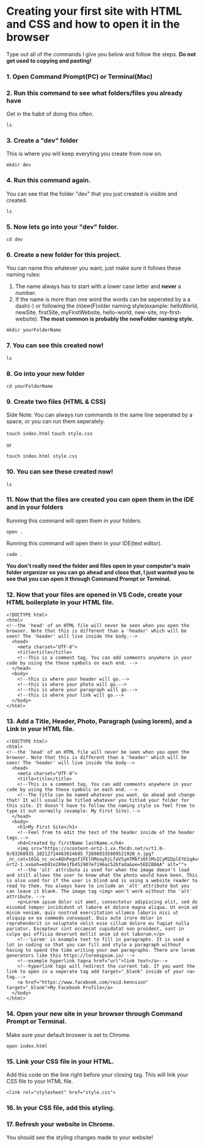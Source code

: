 # Creating your first site with HTML and CSS and how to open it in the browser
Type out all of the commands I give you below and follow the steps. **Do not get used to copying and pasting!**


### 1. Open Command Prompt(PC) or Terminal(Mac)

### 2. Run this command to see what folders/files you already have 
Get in the habit of doing this often.

```ls```

### 3. Create a "dev" folder
This is where you will keep everyting you create from now on.

```mkdir dev```

### 4. Run this command again.
You can see that the folder "dev" that you just created is visible and created.

```ls```

### 5. Now lets go into your "dev" folder.

```cd dev```

### 6. Create a new folder for this project.
You can name this whatever you want, just make sure it follows these naming rules:
1. The name always has to start with a lower case letter and **never** a number.
2. If the name is more than one word the words can be seperated by a a dash(-) or following the (n)ew(F)older naming style(example: helloWorld, newSite, firstSite, myFirstWebsite, hello-world, new-site, my-first-website).
__The most common is probably the newFolder naming style.__

```mkdir yourFolderName```

### 7. You can see this created now!

```ls```

### 8. Go into your new folder

```cd yourFolderName```

### 9. Create two files (HTML & CSS)
Side Note: You can always run commands in the same line seperated by a space, or you can run them seperately.

```touch index.html```
```touch style.css```

or

```touch index.html style.css```

### 10. You can see these created now!

```ls```

### 11. Now that the files are created you can open them in the IDE and in your folders
Running this command will open them in your folders.

```open .```

Running this command will open them in your IDE(text editor).

```code .```

__You don't really need the folder and files open in your computer's main folder organizer so you can go ahead and close that, I just wanted you to see that you can open it through Command Prompt or Terminal.__

### 12. Now that your files are opened in VS Code, create your HTML boilerplate in your HTML file.

```
<!DOCTYPE html>
<html>
<!--the 'head' of an HTML file will never be seen when you open the browser. Note that this is different than a 'header' which will be seen! The 'header' will live inside the body.-->
  <head>
    <meta charset="UTF-8">
    <title>title</title>
    <!--This is a comment tag. You can add comments anywhere in your code by using the these symbols on each end. -->
  </head>
  <body>
    <!--this is where your header will go.-->
    <!--this is where your photo will go.-->
    <!--this is where your paragraph will go.-->
    <!--this is where your link will go.-->
  </body>
</html>
```

### 13. Add a Title, Header, Photo, Paragraph (using lorem), and a Link in your HTML file.

```
<!DOCTYPE html>
<html>
<!--the 'head' of an HTML file will never be seen when you open the browser. Note that this is different than a 'header' which will be seen! The 'header' will live inside the body-->
  <head>
    <meta charset="UTF-8">
    <title>title</title>
    <!--This is a comment tag. You can add comments anywhere in your code by using the these symbols on each end. -->
    <!--The title can be named whatever you want. Go ahead and change that! It will usually be titled whatever you titled your folder for this site. It doesn't have to follow the naming style so feel free to type it out normally (example: My First Site).-->
  </head>
  <body>
    <h1>My First Site</h1>
    <!--Feel free to edit the text of the header inside of the header tags.-->
    <h4>Created by firstName lastName.</h4>
    <img src="https://scontent-ort2-1.xx.fbcdn.net/v/t1.0-9/83268935_10212714463014695_726989335869521920_n.jpg?_nc_cat=101&_nc_oc=AQnPegnf1FElhMoaybjLfaV5ymTMkf16FzMuICyM1DplEYU1qAv4SRLjzsu7U4yzotqpfnrwRYgQSgL8Eoz0ZeNP&_nc_ht=scontent-ort2-1.xx&oh=eb91e289e1fb452907e7196ac52bfada&oe=5ED2B8AA" alt="">
    <!--the 'alt' attribute is used for when the image doesn't load and still allows the user to know what the photo would have been. This is also used for if the user is blind and is using a website reader to read to them. You always have to include an 'alt' attribute but you can leave it blank. The image tag <img> won't work without the 'alt' attribute. -->
    <p>Lorem ipsum dolor sit amet, consectetur adipiscing elit, sed do eiusmod tempor incididunt ut labore et dolore magna aliqua. Ut enim ad minim veniam, quis nostrud exercitation ullamco laboris nisi ut aliquip ex ea commodo consequat. Duis aute irure dolor in reprehenderit in voluptate velit esse cillum dolore eu fugiat nulla pariatur. Excepteur sint occaecat cupidatat non proident, sunt in culpa qui officia deserunt mollit anim id est laborum.</p>
    <!--'Lorem' is example text to fill in paragraphs. It is used a lot in coding so that you can fill and style a paragraph without having to spend the time writing your own paragraphs. There are lorem generators like this https://loremipsum.io/ -->
    <!--example hyperlink tag<a href="url">link text</a>-->
    <!--hyperlink tags will redirect the current tab. If you want the link to open in a seperate tag add target="_blank" inside of your <a> tag.-->
    <a href="https://www.facebook.com/reid.kennison" target="_blank">My Facebook Profile</a>
  </body>
</html>
```
### 14. Open your new site in your browser through Command Prompt or Terminal.
Make sure your default broswer is set to Chrome.

```open index.html```

### 15. Link your CSS file in your HTML.
Add this code on the line right before your closing </head> tag. This will link your CSS file to your HTML file.

```<link rel="stylesheet" href="style.css">```

### 16. In your CSS file, add this styling. 

### 17. Refresh your website in Chrome.
You should see the styling changes made to your website!
